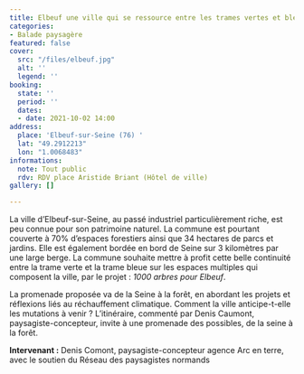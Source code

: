 ```yaml
---
title: Elbeuf une ville qui se ressource entre les trames vertes et bleues
categories:
- Balade paysagère
featured: false
cover:
  src: "/files/elbeuf.jpg"
  alt: ''
  legend: ''
booking:
  state: ''
  period: ''
  dates:
  - date: 2021-10-02 14:00
address:
  place: 'Elbeuf-sur-Seine (76) '
  lat: "49.2912213"
  lon: "1.0068483"
informations:
  note: Tout public
  rdv: RDV place Aristide Briant (Hôtel de ville)
gallery: []

---
```

La ville d’Elbeuf-sur-Seine, au passé industriel particulièrement riche, est peu connue pour son patrimoine naturel. La commune est pourtant couverte à 70% d’espaces forestiers ainsi que 34 hectares de parcs et jardins. Elle est également bordée en bord de Seine sur 3 kilomètres par une large berge. La commune souhaite mettre à profit cette belle continuité entre la trame verte et la trame bleue sur les espaces multiples qui composent la ville, par le projet : _1000 arbres pour Elbeuf_.

La promenade proposée va de la Seine à la forêt, en abordant les projets et réflexions liés au réchauffement climatique. Comment la ville anticipe-t-elle les mutations à venir ? L’itinéraire, commenté par Denis Caumont, paysagiste-concepteur, invite à une promenade des possibles, de la seine à la forêt.

**Intervenant :** Denis Comont, paysagiste-concepteur agence Arc en terre, avec le soutien du Réseau des paysagistes normands
